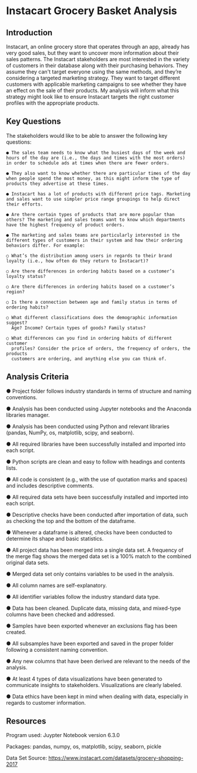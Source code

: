 # Instacart Grocery Basket Analysis

## Introduction
Instacart, an online grocery store that operates through an app, already has very good sales, but they want to uncover more information about their sales patterns. The Instacart stakeholders are most interested in the variety of customers in their database along with their purchasing behaviors. They assume they can't target everyone using the same methods, and they’re considering a targeted marketing strategy. They want to target different customers with applicable marketing campaigns to see whether they have an effect on the sale of their products. My analysis will inform what this strategy might look like to ensure Instacart targets the right customer profiles with the appropriate products.

## Key Questions
The stakeholders would like to be able to answer the following key questions:
```
● The sales team needs to know what the busiest days of the week and hours of the day are (i.e., the days and times with the most orders) in order to schedule ads at times when there are fewer orders.

● They also want to know whether there are particular times of the day when people spend the most money, as this might inform the type of products they advertise at these times.

● Instacart has a lot of products with different price tags. Marketing and sales want to use simpler price range groupings to help direct their efforts.

● Are there certain types of products that are more popular than others? The marketing and sales teams want to know which departments have the highest frequency of product orders.

● The marketing and sales teams are particularly interested in the different types of customers in their system and how their ordering behaviors differ. For example:

○ What’s the distribution among users in regards to their brand loyalty (i.e., how often do they return to Instacart)?

○ Are there differences in ordering habits based on a customer’s loyalty status?

○ Are there differences in ordering habits based on a customer’s region?

○ Is there a connection between age and family status in terms of ordering habits?
  
○ What different classifications does the demographic information suggest?
  Age? Income? Certain types of goods? Family status?
  
○ What differences can you find in ordering habits of different customer
  profiles? Consider the price of orders, the frequency of orders, the products
  customers are ordering, and anything else you can think of.
 ```
## Analysis Criteria
● Project folder follows industry standards in terms of structure and naming conventions.

● Analysis has been conducted using Jupyter notebooks and the Anaconda libraries manager.

● Analysis has been conducted using Python and relevant libraries (pandas, NumPy, os, matplotlib, scipy, and seaborn).

● All required libraries have been successfully installed and imported into each script.

● Python scripts are clean and easy to follow with headings and contents lists.

● All code is consistent (e.g., with the use of quotation marks and spaces) and includes descriptive comments.

● All required data sets have been successfully installed and imported into each script.

● Descriptive checks have been conducted after importation of data, such as checking the top and the bottom of the dataframe.

● Whenever a dataframe is altered, checks have been conducted to determine its shape and basic statistics.

● All project data has been merged into a single data set. A frequency of the merge flag shows the merged data set is a 100% match to the combined original data sets.

● Merged data set only contains variables to be used in the analysis.

● All column names are self-explanatory.

● All identifier variables follow the industry standard data type.

● Data has been cleaned. Duplicate data, missing data, and mixed-type columns have been checked and addressed.

● Samples have been exported whenever an exclusions flag has been created.

● All subsamples have been exported and saved in the proper folder following a consistent naming convention.

● Any new columns that have been derived are relevant to the needs of the analysis.

● At least 4 types of data visualizations have been generated to communicate insights to stakeholders. Visualizations are clearly labeled.

● Data ethics have been kept in mind when dealing with data, especially in regards to customer information.

## Resources
Program used: Juypter Notebook version 6.3.0

Packages: pandas, numpy, os, matplotlib, scipy, seaborn, pickle

Data Set Source: https://www.instacart.com/datasets/grocery-shopping-2017
